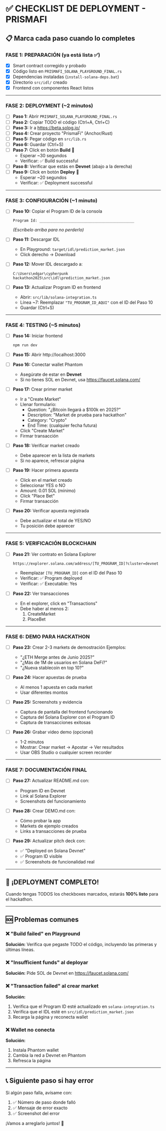 # ✅ CHECKLIST DE DEPLOYMENT - PRISMAFI

## 📋 Marca cada paso cuando lo completes

### **FASE 1: PREPARACIÓN (ya está lista ✅)**

- [x] Smart contract corregido y probado
- [x] Código listo en `PRISMAFI_SOLANA_PLAYGROUND_FINAL.rs`
- [x] Dependencias instaladas (`install-solana-deps.bat`)
- [x] Directorio `src/idl/` creado
- [x] Frontend con componentes React listos

---

### **FASE 2: DEPLOYMENT (~2 minutos)**

- [ ] **Paso 1:** Abrir `PRISMAFI_SOLANA_PLAYGROUND_FINAL.rs`
- [ ] **Paso 2:** Copiar TODO el código (Ctrl+A, Ctrl+C)
- [ ] **Paso 3:** Ir a https://beta.solpg.io/
- [ ] **Paso 4:** Crear proyecto "PrismaFi" (Anchor/Rust)
- [ ] **Paso 5:** Pegar código en `src/lib.rs`
- [ ] **Paso 6:** Guardar (Ctrl+S)
- [ ] **Paso 7:** Click en botón **Build** 🔨
  - Esperar ~30 segundos
  - Verificar: ✅ Build successful
- [ ] **Paso 8:** Verificar que estás en **Devnet** (abajo a la derecha)
- [ ] **Paso 9:** Click en botón **Deploy** 🚀
  - Esperar ~20 segundos
  - Verificar: ✅ Deployment successful

---

### **FASE 3: CONFIGURACIÓN (~1 minuto)**

- [ ] **Paso 10:** Copiar el Program ID de la consola

  ```
  Program Id: ___________________________________________
  ```

  _(Escríbelo arriba para no perderlo)_

- [ ] **Paso 11:** Descargar IDL

  - En Playground: `target/idl/prediction_market.json`
  - Click derecho → Download

- [ ] **Paso 12:** Mover IDL descargado a:

  ```
  C:\Users\edgar\cypherpunk hackathon2025\src\idl\prediction_market.json
  ```

- [ ] **Paso 13:** Actualizar Program ID en frontend
  - Abrir: `src/lib/solana-integration.ts`
  - Línea ~7: Reemplazar `"TU_PROGRAM_ID_AQUI"` con el ID del Paso 10
  - Guardar (Ctrl+S)

---

### **FASE 4: TESTING (~5 minutos)**

- [ ] **Paso 14:** Iniciar frontend

  ```bash
  npm run dev
  ```

- [ ] **Paso 15:** Abrir http://localhost:3000

- [ ] **Paso 16:** Conectar wallet Phantom

  - Asegúrate de estar en **Devnet**
  - Si no tienes SOL en Devnet, usa https://faucet.solana.com/

- [ ] **Paso 17:** Crear primer market

  - Ir a "Create Market"
  - Llenar formulario:
    - Question: "¿Bitcoin llegará a $100k en 2025?"
    - Description: "Market de prueba para hackathon"
    - Category: "Crypto"
    - End Time: (cualquier fecha futura)
  - Click "Create Market"
  - Firmar transacción

- [ ] **Paso 18:** Verificar market creado

  - Debe aparecer en la lista de markets
  - Si no aparece, refrescar página

- [ ] **Paso 19:** Hacer primera apuesta

  - Click en el market creado
  - Seleccionar YES o NO
  - Amount: 0.01 SOL (mínimo)
  - Click "Place Bet"
  - Firmar transacción

- [ ] **Paso 20:** Verificar apuesta registrada
  - Debe actualizar el total de YES/NO
  - Tu posición debe aparecer

---

### **FASE 5: VERIFICACIÓN BLOCKCHAIN**

- [ ] **Paso 21:** Ver contrato en Solana Explorer

  ```
  https://explorer.solana.com/address/[TU_PROGRAM_ID]?cluster=devnet
  ```

  - Reemplazar `[TU_PROGRAM_ID]` con el ID del Paso 10
  - Verificar: ✅ Program deployed
  - Verificar: ✅ Executable: Yes

- [ ] **Paso 22:** Ver transacciones
  - En el explorer, click en "Transactions"
  - Debe haber al menos 2:
    1. CreateMarket
    2. PlaceBet

---

### **FASE 6: DEMO PARA HACKATHON**

- [ ] **Paso 23:** Crear 2-3 markets de demostración
      Ejemplos:

  - "¿ETH Merge antes de Junio 2025?"
  - "¿Más de 1M de usuarios en Solana DeFi?"
  - "¿Nueva stablecoin en top 10?"

- [ ] **Paso 24:** Hacer apuestas de prueba

  - Al menos 1 apuesta en cada market
  - Usar diferentes montos

- [ ] **Paso 25:** Screenshots y evidencia

  - Captura de pantalla del frontend funcionando
  - Captura del Solana Explorer con el Program ID
  - Captura de transacciones exitosas

- [ ] **Paso 26:** Grabar video demo (opcional)
  - 1-2 minutos
  - Mostrar: Crear market → Apostar → Ver resultados
  - Usar OBS Studio o cualquier screen recorder

---

### **FASE 7: DOCUMENTACIÓN FINAL**

- [ ] **Paso 27:** Actualizar README.md con:

  - Program ID en Devnet
  - Link al Solana Explorer
  - Screenshots del funcionamiento

- [ ] **Paso 28:** Crear DEMO.md con:

  - Cómo probar la app
  - Markets de ejemplo creados
  - Links a transacciones de prueba

- [ ] **Paso 29:** Actualizar pitch deck con:
  - ✅ "Deployed on Solana Devnet"
  - ✅ Program ID visible
  - ✅ Screenshots de funcionalidad real

---

## 🎉 **¡DEPLOYMENT COMPLETO!**

Cuando tengas TODOS los checkboxes marcados, estarás **100% listo** para el hackathon.

---

## 🆘 **Problemas comunes**

### ❌ "Build failed" en Playground

**Solución:** Verifica que pegaste TODO el código, incluyendo las primeras y últimas líneas.

### ❌ "Insufficient funds" al deployar

**Solución:** Pide SOL de Devnet en https://faucet.solana.com/

### ❌ "Transaction failed" al crear market

**Solución:**

1. Verifica que el Program ID esté actualizado en `solana-integration.ts`
2. Verifica que el IDL esté en `src/idl/prediction_market.json`
3. Recarga la página y reconecta wallet

### ❌ Wallet no conecta

**Solución:**

1. Instala Phantom wallet
2. Cambia la red a Devnet en Phantom
3. Refresca la página

---

## 📞 **Siguiente paso si hay error**

Si algún paso falla, avísame con:

1. ✅ Número de paso donde falló
2. ✅ Mensaje de error exacto
3. ✅ Screenshot del error

¡Vamos a arreglarlo juntos! 💪


